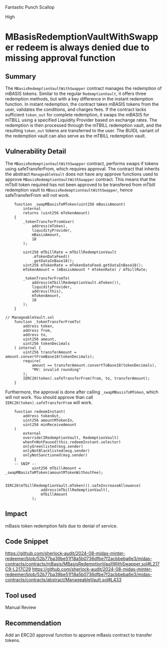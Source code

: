 Fantastic Punch Scallop

High

# MBasisRedemptionVaultWithSwapper redeem is always denied due to missing approval function

## Summary
The `MBasisRedemptionVaultWithSwapper` contract manages the redemption of mBASIS tokens. Similar to the regular `RedemptionVault`, it offers three redemption methods, but with a key difference in the instant redemption function. In instant redemption, the contract takes mBASIS tokens from the user, validates the conditions, and charges fees. If the contract lacks sufficient `token_out` for complete redemption, it swaps the mBASIS for mTBILL using a specified Liquidity Provider based on exchange rates. The redemption is then processed through the mTBILL redemption vault, and the resulting `token_out` tokens are transferred to the user. The BUIDL variant of the redemption vault can also serve as the mTBILL redemption vault.
## Vulnerability Detail
The `MBasisRedemptionVaultWithSwapper` contract, performs swaps if tokens using safeTransferFrom, which requires approval. The contract that inherits the abstract `ManageableVault` does not have any approve functions used to approve `MBasisRedemptionVaultWithSwapper` contract. This means that the mTbill token required has not been approved to be transfered from mTbill redemption vault to `MBasisRedemptionVaultWithSwapper`, hence safeTransferFrom will not work.

```solidity
    function _swapMBasisToMToken(uint256 mBasisAmount)
        internal
        returns (uint256 mTokenAmount)
    {
        _tokenTransferFromUser(
            address(mToken),
            liquidityProvider,
            mBasisAmount,
            18
        );

        uint256 mTbillRate = mTbillRedemptionVault
            .mTokenDataFeed()
            .getDataInBase18();
        uint256 mTokenRate = mTokenDataFeed.getDataInBase18();
        mTokenAmount = (mBasisAmount * mTokenRate) / mTbillRate;

        _tokenTransferFromTo(
            address(mTbillRedemptionVault.mToken()),
            liquidityProvider,
            address(this),
            mTokenAmount,
            18
        );
    }
```
```solidity
// ManageableVault.sol
    function _tokenTransferFromTo(
        address token,
        address from,
        address to,
        uint256 amount,
        uint256 tokenDecimals
    ) internal {
        uint256 transferAmount = amount.convertFromBase18(tokenDecimals);
        require(
            amount == transferAmount.convertToBase18(tokenDecimals),
            "MV: invalid rounding"
        );
        IERC20(token).safeTransferFrom(from, to, transferAmount);
    }
```

Furthermore, the approval is done after calling `_swapMBasisToMToken`, which will not work. You should approve than call ` IERC20(token).safeTransferFrom` will work.
```solidity
    function redeemInstant(
        address tokenOut,
        uint256 amountMTokenIn,
        uint256 minReceiveAmount
    )
        external
        override(IRedemptionVault, RedemptionVault)
        whenFnNotPaused(this.redeemInstant.selector)
        onlyGreenlisted(msg.sender)
        onlyNotBlacklisted(msg.sender)
        onlyNotSanctioned(msg.sender)
    {
    -- SNIP --
            uint256 mTbillAmount = _swapMBasisToMToken(amountMTokenWithoutFee);

            IERC20(mTbillRedemptionVault.mToken()).safeIncreaseAllowance(
                address(mTbillRedemptionVault),
                mTbillAmount
            );

```
## Impact
mBasis token redemption fails due to denial of service.
## Code Snippet
https://github.com/sherlock-audit/2024-08-midas-minter-redeemer/blob/52b77ba39be51f18a5b0736dfbe7f2acbbeba6e3/midas-contracts/contracts/mBasis/MBasisRedemptionVaultWithSwapper.sol#L217C9-L217C29
https://github.com/sherlock-audit/2024-08-midas-minter-redeemer/blob/52b77ba39be51f18a5b0736dfbe7f2acbbeba6e3/midas-contracts/contracts/abstract/ManageableVault.sol#L433
## Tool used

Manual Review

## Recommendation
Add an ERC20 approval function to approve mBasis contract to transfer tokens.